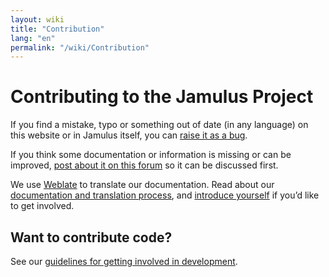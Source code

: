```yaml
---
layout: wiki
title: "Contribution"
lang: "en"
permalink: "/wiki/Contribution"
---
```


# Contributing to the Jamulus Project

If you find a mistake, typo or something out of date (in any language) on this website or in Jamulus itself, you can <a href="https://github.com/jamulussoftware/jamulus/issues">raise it as a bug</a>.

If you think some documentation or information is missing or can be improved, <a href="https://github.com/jamulussoftware/jamulus/discussions">post about it on this forum</a> so it can be discussed first.

We use [Weblate](https://hosted.weblate.org/projects/jamulus/#languages) to translate our documentation. Read about our [documentation and translation process](https://github.com/jamulussoftware/jamuluswebsite/blob/release/README.md), and [introduce yourself](https://github.com/jamulussoftware/jamulus/discussions) if you’d like to get involved.


## Want to contribute code?

See our [guidelines for getting involved in development](https://github.com/jamulussoftware/jamulus/blob/main/CONTRIBUTING.md). 
